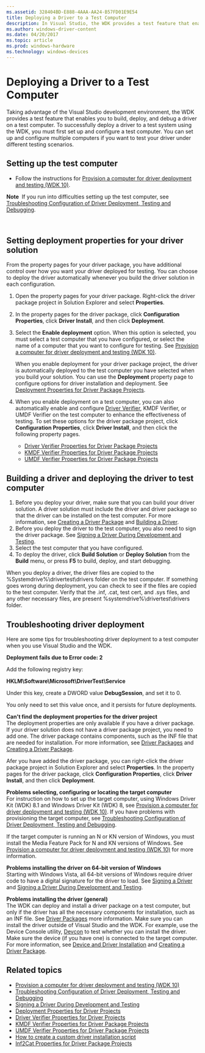```yaml
---
ms.assetid: 328404BD-E888-4AAA-AA24-B57FD01E9E54
title: Deploying a Driver to a Test Computer
description: In Visual Studio, the WDK provides a test feature that enables you to build, deploy, and debug a driver on a test computer.
ms.author: windows-driver-content
ms.date: 04/20/2017
ms.topic: article
ms.prod: windows-hardware
ms.technology: windows-devices
---
```


# Deploying a Driver to a Test Computer

Taking advantage of the Visual Studio development environment, the WDK provides a test feature that enables you to build, deploy, and debug a driver on a test computer. To successfully deploy a driver to a test system using the WDK, you must first set up and configure a test computer. You can set up and configure multiple computers if you want to test your driver under different testing scenarios.

## <span id="Setting_up_the_test_computer"></span><span id="setting_up_the_test_computer"></span><span id="SETTING_UP_THE_TEST_COMPUTER"></span>Setting up the test computer


-   Follow the instructions for [Provision a computer for driver deployment and testing (WDK 10)](https://msdn.microsoft.com/en-us/Library/Windows/Hardware/Dn745909).

**Note**  If you run into difficulties setting up the test computer, see [Troubleshooting Configuration of Driver Deployment, Testing and Debugging](troubleshooting-configuration-of-driver-deployment--testing-and-debugging.md).

 

## <span id="Setting_deployment_properties_for_your_driver_solution"></span><span id="setting_deployment_properties_for_your_driver_solution"></span><span id="SETTING_DEPLOYMENT_PROPERTIES_FOR_YOUR_DRIVER_SOLUTION"></span>Setting deployment properties for your driver solution


From the property pages for your driver package, you have additional control over how you want your driver deployed for testing. You can choose to deploy the driver automatically whenever you build the driver solution in each configuration.

1.  Open the property pages for your driver package. Right-click the driver package project in Solution Explorer and select **Properties**.
2.  In the property pages for the driver package, click **Configuration Properties**, click **Driver Install**, and then click **Deployment**.
3.  Select the **Enable deployment** option. When this option is selected, you must select a test computer that you have configured, or select the name of a computer that you want to configure for testing. See [Provision a computer for driver deployment and testing (WDK 10)](https://msdn.microsoft.com/en-us/Library/Windows/Hardware/Dn745909).

    When you enable deployment for your driver package project, the driver is automatically deployed to the test computer you have selected when you build your solution. You can use the **Deployment** property page to configure options for driver installation and deployment. See [Deployment Properties for Driver Package Projects](deployment-properties-for-driver-projects.md).

4.  When you enable deployment on a test computer, you can also automatically enable and configure [Driver Verifier](https://msdn.microsoft.com/en-us/Library/Windows/Hardware/Ff545448), KMDF Verifier, or UMDF Verifier on the test computer to enhance the effectiveness of testing. To set these options for the driver package project, click **Configuration Properties**, click **Driver Install**, and then click the following property pages.
    -   [Driver Verifier Properties for Driver Package Projects](driver-verifier-properties-for--driver-projects.md)
    -   [KMDF Verifier Properties for Driver Package Projects](kmdf-verifier-properties-for-driver-package-projects.md)
    -   [UMDF Verifier Properties for Driver Package Projects](umdf-verifier-properties-for-driver-package-projects.md)

## <span id="Building_a_driver_and_deploying_the_driver_to__test_computer"></span><span id="building_a_driver_and_deploying_the_driver_to__test_computer"></span><span id="BUILDING_A_DRIVER_AND_DEPLOYING_THE_DRIVER_TO__TEST_COMPUTER"></span>Building a driver and deploying the driver to test computer


1.  Before you deploy your driver, make sure that you can build your driver solution. A driver solution must include the driver and driver package so that the driver can be installed on the test computer. For more information, see [Creating a Driver Package](creating-a-driver-package.md) and [Building a Driver](building-a-driver.md).
2.  Before you deploy the driver to the test computer, you also need to sign the driver package. See [Signing a Driver During Development and Testing](signing-a-driver-during-development-and-testing.md).
3.  Select the test computer that you have configured.
4.  To deploy the driver, click **Build Solution** or **Deploy Solution** from the **Build** menu, or press **F5** to build, deploy, and start debugging.

When you deploy a driver, the driver files are copied to the %Systemdrive%\\drivertest\\drivers folder on the test computer. If something goes wrong during deployment, you can check to see if the files are copied to the test computer. Verify that the .inf, .cat, test cert, and .sys files, and any other necessary files, are present %systemdrive%\\drivertest\\drivers folder.

## <span id="Troubleshooting_driver_deployment_"></span><span id="troubleshooting_driver_deployment_"></span><span id="TROUBLESHOOTING_DRIVER_DEPLOYMENT_"></span>Troubleshooting driver deployment


Here are some tips for troubleshooting driver deployment to a test computer when you use Visual Studio and the WDK.

**Deployment fails due to Error code: 2**

Add the following registry key:

**HKLM\Software\Microsoft\DriverTest\Service**

Under this key, create a DWORD value **DebugSession**, and set it to 0.

You only need to set this value once, and it persists for future deployments.


<span id="Can_t_find_the_deployment_properties_for_the_driver_project"></span><span id="can_t_find_the_deployment_properties_for_the_driver_project"></span><span id="CAN_T_FIND_THE_DEPLOYMENT_PROPERTIES_FOR_THE_DRIVER_PROJECT"></span>**Can't find the deployment properties for the driver project**  
The deployment properties are only available if you have a driver package. If your driver solution does not have a driver package project, you need to add one. The driver package contains components, such as the INF file that are needed for installation. For more information, see [Driver Packages](https://msdn.microsoft.com/en-us/Library/Windows/Hardware/Ff544840) and [Creating a Driver Package](creating-a-driver-package.md).

Afer you have added the driver package, you can right-click the driver package project in Solution Explorer and select **Properties**. In the property pages for the driver package, click **Configuration Properties**, click **Driver Install**, and then click **Deployment**.

<span id="Problems_selecting__configuring_or_locating_the_target_computer"></span><span id="problems_selecting__configuring_or_locating_the_target_computer"></span><span id="PROBLEMS_SELECTING__CONFIGURING_OR_LOCATING_THE_TARGET_COMPUTER"></span>**Problems selecting, configuring or locating the target computer**  
For instruction on how to set up the target computer, using Windows Driver Kit (WDK) 8.1 and Windows Driver Kit (WDK) 8, see [Provision a computer for driver deployment and testing (WDK 10)](https://msdn.microsoft.com/en-us/Library/Windows/Hardware/Dn745909). If you have problems with provisioning the target computer, see [Troubleshooting Configuration of Driver Deployment, Testing and Debugging](troubleshooting-configuration-of-driver-deployment--testing-and-debugging.md).

If the target computer is running an N or KN version of Windows, you must install the Media Feature Pack for N and KN versions of Windows. See [Provision a computer for driver deployment and testing (WDK 10)](https://msdn.microsoft.com/en-us/Library/Windows/Hardware/Dn745909) for more information.

<span id="Problems_installing_the_driver_on_64-bit_version_of_Windows"></span><span id="problems_installing_the_driver_on_64-bit_version_of_windows"></span><span id="PROBLEMS_INSTALLING_THE_DRIVER_ON_64-BIT_VERSION_OF_WINDOWS"></span>**Problems installing the driver on 64-bit version of Windows**  
Starting with Windows Vista, all 64-bit versions of Windows require driver code to have a digital signature for the driver to load. See [Signing a Driver](signing-a-driver.md) and [Signing a Driver During Development and Testing](signing-a-driver-during-development-and-testing.md).

<span id="Problems_installing_the_driver__general_"></span><span id="problems_installing_the_driver__general_"></span><span id="PROBLEMS_INSTALLING_THE_DRIVER__GENERAL_"></span>**Problems installing the driver (general)**  
The WDK can deploy and install a driver package on a test computer, but only if the driver has all the necessary components for installation, such as an INF file. See [Driver Packages](https://msdn.microsoft.com/en-us/Library/Windows/Hardware/Ff544840) more information. Make sure you can install the driver outside of Visual Studio and the WDK. For example, use the Device Console utility, [Devcon](https://msdn.microsoft.com/en-us/Library/Windows/Hardware/Ff544707) to test whether you can install the driver. Make sure the device (if you have one) is connected to the target computer. For more information, see [Device and Driver Installation](https://msdn.microsoft.com/en-us/Library/Windows/Hardware/Ff549731) and [Creating a Driver Package](creating-a-driver-package.md).

## <span id="related_topics"></span>Related topics


* [Provision a computer for driver deployment and testing (WDK 10)](https://msdn.microsoft.com/en-us/Library/Windows/Hardware/Dn745909)
* [Troubleshooting Configuration of Driver Deployment, Testing and Debugging](troubleshooting-configuration-of-driver-deployment--testing-and-debugging.md)
* [Signing a Driver During Development and Testing](signing-a-driver-during-development-and-testing.md)
* [Deployment Properties for Driver Projects](deployment-properties-for-driver-projects.md)
* [Driver Verifier Properties for Driver Projects](driver-verifier-properties-for--driver-projects.md)
* [KMDF Verifier Properties for Driver Package Projects](kmdf-verifier-properties-for-driver-package-projects.md)
* [UMDF Verifier Properties for Driver Package Projects](umdf-verifier-properties-for-driver-package-projects.md)
* [How to create a custom driver installation script](create-a-custom-driver-installation-script.md)
* [Inf2Cat Properties for Driver Package Projects](inf2cat-properties-for-driver-package-projects.md)
 

 






